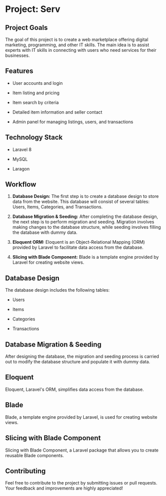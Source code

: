 # Project: Serv

## Project Goals

The goal of this project is to create a web marketplace offering digital marketing, programming, and other IT skills. The main idea is to assist experts with IT skills in connecting with users who need services for their businesses.

## Features

-   User accounts and login

-   Item listing and pricing

-   Item search by criteria

-   Detailed item information and seller contact

-   Admin panel for managing listings, users, and transactions

## Technology Stack

-   Laravel 8

-   MySQL

-   Laragon

## Workflow

1. **Database Design:**
   The first step is to create a database design to store data from the website. This database will consist of several tables: Users, Items, Categories, and Transactions.

2. **Database Migration & Seeding:**
   After completing the database design, the next step is to perform migration and seeding. Migration involves making changes to the database structure, while seeding involves filling the database with dummy data.

3. **Eloquent ORM:**
   Eloquent is an Object-Relational Mapping (ORM) provided by Laravel to facilitate data access from the database.

4. **Slicing with Blade Component:**
   Blade is a template engine provided by Laravel for creating website views.

## Database Design

The database design includes the following tables:

-   Users

-   Items

-   Categories

-   Transactions

## Database Migration & Seeding

After designing the database, the migration and seeding process is carried out to modify the database structure and populate it with dummy data.

## Eloquent

Eloquent, Laravel's ORM, simplifies data access from the database.

## Blade

Blade, a template engine provided by Laravel, is used for creating website views.

## Slicing with Blade Component

Slicing with Blade Component, a Laravel package that allows you to create reusable Blade components.

## Contributing

Feel free to contribute to the project by submitting issues or pull requests. Your feedback and improvements are highly appreciated!
